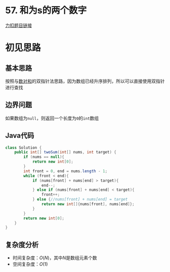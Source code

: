 # 57. 和为s的两个数字

[力扣题目链接](https://leetcode-cn.com/problems/he-wei-sde-liang-ge-shu-zi-lcof/)


# 初见思路

## 基本思路
按照与<a href="../哈希表篇/16.24. 数对和.md">数对和</a>的双指针法思路，因为数组已经升序排列，所以可以直接使用双指针进行查找

## 边界问题
如果数组为`null`，则返回一个长度为`0`的`int`数组

## Java代码
```java
class Solution {
    public int[] twoSum(int[] nums, int target) {
        if (nums == null){
            return new int[0];
        }
        int front = 0, end = nums.length - 1;
        while (front < end){
            if (nums[front] + nums[end] > target){
                end--;
            } else if (nums[front] + nums[end] < target){
                front++;
            } else {//nums[front] + nums[end] = target
                return new int[]{nums[front], nums[end]};
            }
        }
        return new int[0];
    }
}
```

## 复杂度分析
- 时间复杂度：$O(N)$，其中$N$是数组元素个数
- 空间复杂度：$O(1)$